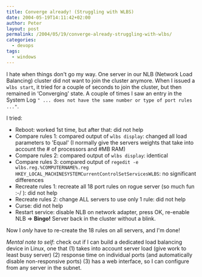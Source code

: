 ```yaml
---
title: Converge already! (Struggling with WLBS)
date: 2004-05-19T14:11:42+02:00
author: Peter
layout: post
permalink: /2004/05/19/converge-already-struggling-with-wlbs/
categories:
  - devops
tags:
  - windows
---
```

I hate when things don't go my way. One server in our NLB (Network Load Balancing) cluster did not want to join the cluster anymore. When I issued a `wlbs start`, it tried for a couple of seconds to join the cluster, but then remained in &#8216;Converging' state. A couple of times I saw an entry in the System Log `" ... does not have the same number or type of port rules ..."`.

I tried:

  * Reboot: worked 1st time, but after that: did not help
  * Compare rules 1: compared output of `wlbs display`: changed all load parameters to 'Equal' (I normally give the servers weights that take into account the # of processors and #MB RAM)
  * Compare rules 2: compared output of `wlbs display`: identical
  * Compare rules 3: compared output of `regedit -e wlbs.reg.%COMPUTERNAME%.reg HKEY_LOCAL_MACHINESYSTEMCurrentControlSetServicesWLBS`: no significant differences
  * Recreate rules 1: recreate all 18 port rules on rogue server (so much fun :-/ ): did not help
  * Recreate rules 2: change ALL servers to use only 1 rule: did not help
  * Curse: did not help
  * Restart service: disable NLB on network adapter, press OK, re-enable NLB => **Bingo!** Server back in the cluster without a blink.

Now I _only_ have to re-create the 18 rules on all servers, and I'm done! 

_Mental note to self_: check out if I can build a dedicated load balancing device in Linux, one that (1) takes into account server load (give work to least busy server) (2) response time on individual ports (and automatically disable non-responsive ports) (3) has a web interface, so I can configure from any server in the subnet.